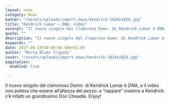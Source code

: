 ```yaml
---
layout: news
category: News
banner: "/assets/uploads/import.news/kendrick-1024x1024.jpg"
title: "Kendrick Lamar – DNA: video"
excerpt: "Il nuovo singolo dal clamoroso Damn. di Kendrick Lamar è DNA, e il video non poteva che essere all’altezza del pezzo: a “rappare” insieme a Kendrick c’è infatti un grandissimo Don Cheadle. Enjoy!"
quote: ""
description: "Il nuovo singolo dal clamoroso Damn. di Kendrick Lamar è DNA, e il video non poteva che essere all’altezza del pezzo: a “rappare” insieme a Kendrick c’è infatti un grandissimo Don Cheadle. Enjoy!"
keywords: ""
date: 2017-04-19T00:00:00.000+01:00
author: "Marta Blumi Tripodi"
cover: "/assets/uploads/import.news/kendrick-1024x1024.jpg"
pagination:
  enabled: true

---
```


Il nuovo singolo dal clamoroso _Damn._ di Kendrick Lamar è _DNA_, e il video non poteva che essere all’altezza del pezzo: a “rappare” insieme a Kendrick c’è infatti un grandissimo Don Cheadle. Enjoy!
